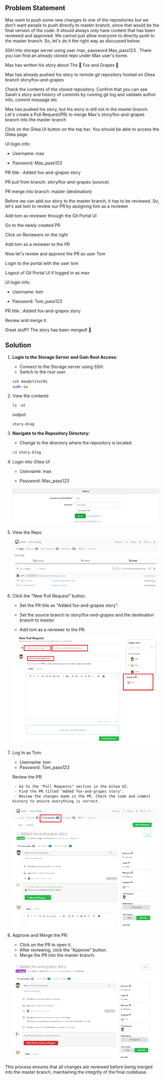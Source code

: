 ## Problem Statement

Max want to push some new changes to one of the repositories but we don't want people to push directly to master branch, since that would be the final version of the code. It should always only have content that has been reviewed and approved. We cannot just allow everyone to directly push to the master branch. So, let's do it the right way as discussed below:

SSH into storage server using user max, password Max_pass123 . There you can find an already cloned repo under Max user's home.

Max has written his story about The 🦊 Fox and Grapes 🍇

Max has already pushed his story to remote git repository hosted on Gitea branch story/fox-and-grapes

Check the contents of the cloned repository. Confirm that you can see Sarah's story and history of commits by running git log and validate author info, commit message etc.

Max has pushed his story, but his story is still not in the master branch. Let's create a Pull Request(PR) to merge Max's story/fox-and-grapes branch into the master branch

Click on the Gitea UI button on the top bar. You should be able to access the Gitea page.

UI login info:

- Username: max

- Password: Max_pass123

PR title : Added fox-and-grapes story

PR pull from branch: story/fox-and-grapes (source)

PR merge into branch: master (destination)

Before we can add our story to the master branch, it has to be reviewed. So, let's ask tom to review our PR by assigning him as a reviewer

Add tom as reviewer through the Git Portal UI

Go to the newly created PR

Click on Reviewers on the right

Add tom as a reviewer to the PR

Now let's review and approve the PR as user Tom

Login to the portal with the user tom

Logout of Git Portal UI if logged in as max

UI login info:

- Username: tom

- Password: Tom_pass123

PR title : Added fox-and-grapes story

Review and merge it.

Great stuff!! The story has been merged! 👏

## Solution

1. **Login to the Storage Server and Gain Root Access:**
   - Connect to the Storage server using SSH.
   - Switch to the root user.

   ```bash
   ssh max@ststor01
   sudo su
   ```

2. View the contents

   ```
   ls -al
   ```

   output:

   ```
   story-blog
   ```

3. **Navigate to the Repository Directory:**
   - Change to the directory where the repository is located.

   ```bash
   cd story-blog
   ```

4. Login into _Gitea UI_

    - Username: max

    - Password: Max_pass123

    ![login](GIT/images/login.png)

5. View the Repo

    ![repo](GIT/images/Jon%20Repo.png)

6. Click the "New Pull Request" button.

    - Set the PR title as "Added fox-and-grapes story".

    - Set the source branch to story/fox-and-grapes and the destination branch to master.

    - Add tom as a reviewer to the PR.

    ![Tom](GIT/images/Tom%20Assignee.png)

7. Log In as Tom:

    - Username: tom
    - Password: Tom_pass123

    Review the PR:

        - Go to the "Pull Requests" section in the Gitea UI.
        - Find the PR titled "Added fox-and-grapes story".
        - Review the changes made in the PR. Check the code and commit history to ensure everything is correct.   

    ![Tom](GIT/images/Tom%20PR%20Request.png)

8. Approve and Merge the PR:

    - Click on the PR to open it.
    - After reviewing, click the "Approve" button.
    - Merge the PR into the master branch.

    ![Tom](GIT/images/Merged%20PR.png)

This process ensures that all changes are reviewed before being merged into the master branch, maintaining the integrity of the final codebase.
